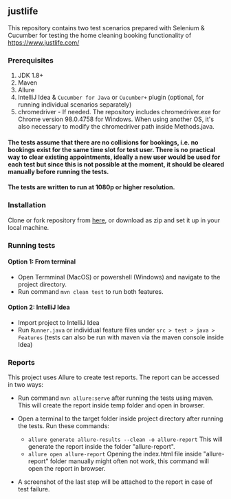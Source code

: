 ## justlife

This repository contains two test scenarios prepared with Selenium & Cucumber for testing the home cleaning booking functionality of https://www.justlife.com/

### Prerequisites

1. JDK 1.8+
2. Maven
3. Allure
4. IntelliJ Idea & `Cucumber for Java` or `Cucumber+` plugin (optional, for running individual scenarios separately)
5. chromedriver - If needed. The repository includes chromedriver.exe for Chrome version 98.0.4758 for Windows. When using another OS, it's also necessary to modify the chromedriver path inside Methods.java.

  #### The tests assume that there are no collisions for bookings, i.e. no bookings exist for the same time slot for test user. There is no practical way to clear existing appointments, ideally a new user would be used for each test but since this is not possible at the moment, it should be cleared manually before running the tests.
  
  #### The tests are written to run at 1080p or higher resolution.

### Installation

Clone or fork repository from [here]( https://github.com/erarslanb/justlife), or download as zip and set it up in your local machine.

### Running tests

#### Option 1: From terminal

- Open Termminal (MacOS) or powershell (Windows) and navigate to the project directory.
- Run command `mvn clean test` to run both features. 

#### Option 2: IntelliJ Idea
- Import project to IntelliJ Idea
- Run `Runner.java` or individual feature files under `src > test > java > Features`
(tests can also be run with maven via the maven console inside Idea)

### Reports

This project uses Allure to create test reports. The report can be accessed in two ways:
- Run command `mvn allure:serve` after running the tests using maven. This will create the report inside temp folder and open in browser.
- Open a terminal to the target folder inside project directory after running the tests. Run these commands:
   - `allure generate allure-results --clean -o allure-report` This will generate the report inside the folder "allure-report".
   - `allure open allure-report` Opening the index.html file inside "allure-report" folder manually might often not work, this command will open the report in browser.

- A screenshot of the last step will be attached to the report in case of test failure.


